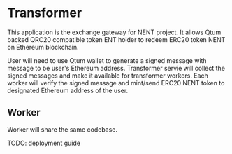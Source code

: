 Transformer
================

This application is the exchange gateway for NENT project.  It allows Qtum backed QRC20 compatible token ENT holder to redeem ERC20 token NENT on Ethereum blockchain.

User will need to use Qtum wallet to generate a signed message with message to be user's Ethereum address.  Transformer servie will collect the signed messages and make it available for transformer workers.  Each worker will verify the signed message and mint/send ERC20 NENT token to designated Ethereum address of the user.

Worker
------

Worker will share the same codebase.

TODO: deployment guide